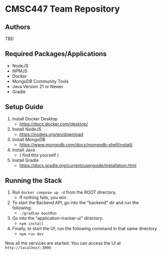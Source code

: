 # CMSC447 Team Repository


## Authors
TBD

## Required Packages/Applications
- NodeJS
- NPMJS
- Docker
- MongoDB Community Tools
- Java Version 21 or Newer
- Gradle

## Setup Guide
1. Install Docker Desktop
    - https://docs.docker.com/desktop/
2. Install NodeJS
    - https://nodejs.org/en/download
3. Install MongoDB
    - https://www.mongodb.com/docs/mongodb-shell/install/
4. Install Java
    - ( find this yourself )
5. Install Gradle
    - https://docs.gradle.org/current/userguide/installation.html

## Running the Stack
1. Run `docker compose up -d` from the ROOT directory.
    - If nothing fails, you win.
2. To start the Backend API, go into the "backend" dir and run the following:
    - `./gradlew bootRun`
3. Go into the "application-tracker-ui" directory.
    - `npm install`
4. Finally, to start the UI, run the following command in that same directory 
    - `npm run dev`

Now all the services are started. You can access the UI at `http://localhost:3000`

